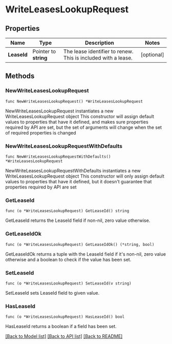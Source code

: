 # WriteLeasesLookupRequest


## Properties

Name | Type | Description | Notes
------------ | ------------- | ------------- | -------------
**LeaseId** | Pointer to **string** | The lease identifier to renew. This is included with a lease. | [optional] 



## Methods


### NewWriteLeasesLookupRequest

`func NewWriteLeasesLookupRequest() *WriteLeasesLookupRequest`

NewWriteLeasesLookupRequest instantiates a new WriteLeasesLookupRequest object
This constructor will assign default values to properties that have it defined,
and makes sure properties required by API are set, but the set of arguments
will change when the set of required properties is changed

### NewWriteLeasesLookupRequestWithDefaults

`func NewWriteLeasesLookupRequestWithDefaults() *WriteLeasesLookupRequest`

NewWriteLeasesLookupRequestWithDefaults instantiates a new WriteLeasesLookupRequest object
This constructor will only assign default values to properties that have it defined,
but it doesn't guarantee that properties required by API are set


### GetLeaseId

`func (o *WriteLeasesLookupRequest) GetLeaseId() string`

GetLeaseId returns the LeaseId field if non-nil, zero value otherwise.

### GetLeaseIdOk

`func (o *WriteLeasesLookupRequest) GetLeaseIdOk() (*string, bool)`

GetLeaseIdOk returns a tuple with the LeaseId field if it's non-nil, zero value otherwise
and a boolean to check if the value has been set.

### SetLeaseId

`func (o *WriteLeasesLookupRequest) SetLeaseId(v string)`

SetLeaseId sets LeaseId field to given value.


### HasLeaseId

`func (o *WriteLeasesLookupRequest) HasLeaseId() bool`

HasLeaseId returns a boolean if a field has been set.









[[Back to Model list]](../README.md#documentation-for-models) [[Back to API list]](../README.md#documentation-for-api-endpoints) [[Back to README]](../README.md)


